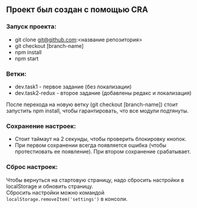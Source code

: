 ## Проект был создан с помощью CRA

### Запуск проекта:

- git clone git@github.com:<название репозитория>
- git checkout [branch-name]
- npm install
- npm start

### Ветки:

- dev.task1 - первое задание (без локализации)
- dev.task2-redux - второе задание (добавлены редакс и локализация)

После перехода на новую ветку (git checkout [branch-name]) стоит запустить npm install, чтобы гарантировать, что все модули подтянуты.

### Сохранение настроек:

- Стоит таймаут на 2 секунды, чтобы проверить блокировку кнопок.
- При первом сохранении всегда появляется ошибка (чтобы протестиовать ее появление). При втором сохранение срабатывает.

### Сброс настроек:

Чтобы вернуться на стартовую страницу, надо сбросить настройки в localStorage и обновить страницу.  
Сбросить настройки можно командой `localStorage.removeItem('settings')` в консоли.
